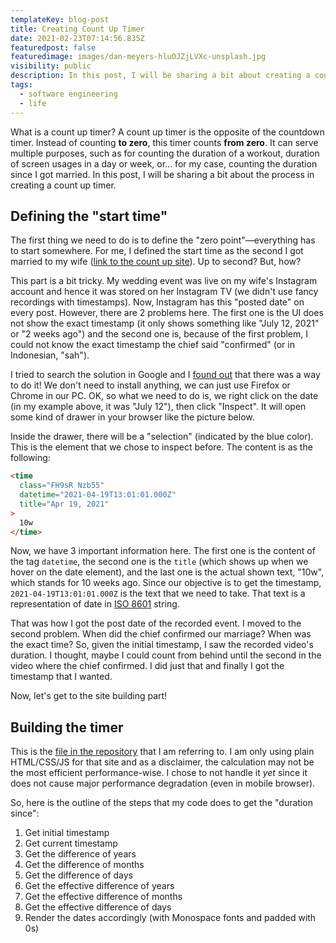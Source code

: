 ```yaml
---
templateKey: blog-post
title: Creating Count Up Timer
date: 2021-02-23T07:14:56.835Z
featuredpost: false
featuredimage: images/dan-meyers-hluOJZjLVXc-unsplash.jpg
visibility: public
description: In this post, I will be sharing a bit about creating a count up timer.
tags:
  - software engineering
  - life
---
```


What is a count up timer? A count up timer is the opposite of the countdown timer. Instead of counting **to zero**, this timer counts **from zero**. It can serve multiple purposes, such as for counting the duration of a workout, duration of screen usages in a day or week, or... for my case, counting the duration since I got married. In this post, I will be sharing a bit about the process in creating a count up timer.

## Defining the "start time"

The first thing we need to do is to define the "zero point"—everything has to start somewhere. For me, I defined the start time as the second I got married to my wife ([link to the count up site](https://imballinst.github.io/married)). Up to second? But, how?

<!-- Insert the married timer here. -->

This part is a bit tricky. My wedding event was live on my wife's Instagram account and hence it was stored on her Instagram TV (we didn't use fancy recordings with timestamps). Now, Instagram has this "posted date" on every post. However, there are 2 problems here. The first one is the UI does not show the exact timestamp (it only shows something like "July 12, 2021" or "2 weeks ago") and the second one is, because of the first problem, I could not know the exact timestamp the chief said "confirmed" (or in Indonesian, "sah").

<!-- Insert the Instagram picture (without tab open) -->

I tried to search the solution in Google and I [found out](https://www.followchain.org/exact-time-instagram-post) that there was a way to do it! We don't need to install anything, we can just use Firefox or Chrome in our PC. OK, so what we need to do is, we right click on the date (in my example above, it was "July 12"), then click "Inspect". It will open some kind of drawer in your browser like the picture below.

<!-- Insert the Instagram picture (with tab open) -->

Inside the drawer, there will be a "selection" (indicated by the blue color). This is the element that we chose to inspect before. The content is as the following:

```html
<time
  class="FH9sR Nzb55"
  datetime="2021-04-19T13:01:01.000Z"
  title="Apr 19, 2021"
>
  10w
</time>
```

Now, we have 3 important information here. The first one is the content of the tag `datetime`, the second one is the `title` (which shows up when we hover on the date element), and the last one is the actual shown text, "10w", which stands for 10 weeks ago. Since our objective is to get the timestamp, `2021-04-19T13:01:01.000Z` is the text that we need to take. That text is a representation of date in [ISO 8601](https://www.w3.org/TR/NOTE-datetime) string.

That was how I got the post date of the recorded event. I moved to the second problem. When did the chief confirmed our marriage? When was the exact time? So, given the initial timestamp, I saw the recorded video's duration. I thought, maybe I could count from behind until the second in the video where the chief confirmed. I did just that and finally I got the timestamp that I wanted.

Now, let's get to the site building part!

## Building the timer

This is the [file in the repository](https://github.com/imballinst/married/blob/master/date.js) that I am referring to. I am only using plain HTML/CSS/JS for that site and as a disclaimer, the calculation may not be the most efficient performance-wise. I chose to not handle it _yet_ since it does not cause major performance degradation (even in mobile browser).

So, here is the outline of the steps that my code does to get the "duration since":

1. Get initial timestamp
2. Get current timestamp
3. Get the difference of years
4. Get the difference of months
5. Get the difference of days
6. Get the effective difference of years
7. Get the effective difference of months
8. Get the effective difference of days
9. Render the dates accordingly (with Monospace fonts and padded with 0s)

<!-- TBD -->
